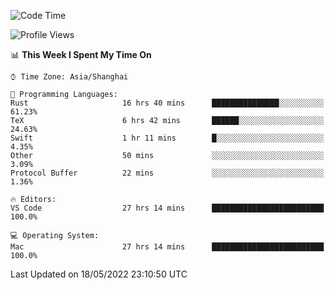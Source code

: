 <!--START_SECTION:waka-->
![Code Time](http://img.shields.io/badge/Code%20Time-1%2C329%20hrs%208%20mins-blue)

![Profile Views](http://img.shields.io/badge/Profile%20Views-125-blue)

📊 **This Week I Spent My Time On** 

```text
⌚︎ Time Zone: Asia/Shanghai

💬 Programming Languages: 
Rust                     16 hrs 40 mins      ███████████████░░░░░░░░░░   61.23% 
TeX                      6 hrs 42 mins       ██████░░░░░░░░░░░░░░░░░░░   24.63% 
Swift                    1 hr 11 mins        █░░░░░░░░░░░░░░░░░░░░░░░░   4.35% 
Other                    50 mins             ░░░░░░░░░░░░░░░░░░░░░░░░░   3.09% 
Protocol Buffer          22 mins             ░░░░░░░░░░░░░░░░░░░░░░░░░   1.36%

🔥 Editors: 
VS Code                  27 hrs 14 mins      █████████████████████████   100.0%

💻 Operating System: 
Mac                      27 hrs 14 mins      █████████████████████████   100.0%

```


 Last Updated on 18/05/2022 23:10:50 UTC
<!--END_SECTION:waka-->
